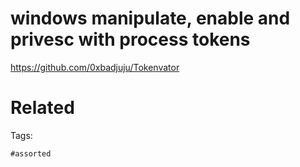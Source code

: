 # windows manipulate, enable and privesc with process tokens
https://github.com/0xbadjuju/Tokenvator

# Related


Tags:

    #assorted
